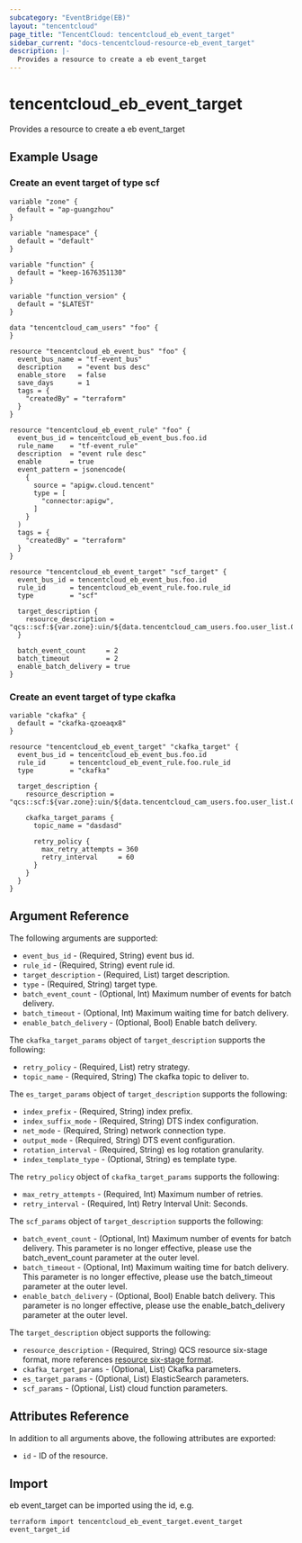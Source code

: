 ```yaml
---
subcategory: "EventBridge(EB)"
layout: "tencentcloud"
page_title: "TencentCloud: tencentcloud_eb_event_target"
sidebar_current: "docs-tencentcloud-resource-eb_event_target"
description: |-
  Provides a resource to create a eb event_target
---
```


# tencentcloud_eb_event_target

Provides a resource to create a eb event_target

## Example Usage

### Create an event target of type scf

```hcl
variable "zone" {
  default = "ap-guangzhou"
}

variable "namespace" {
  default = "default"
}

variable "function" {
  default = "keep-1676351130"
}

variable "function_version" {
  default = "$LATEST"
}

data "tencentcloud_cam_users" "foo" {
}

resource "tencentcloud_eb_event_bus" "foo" {
  event_bus_name = "tf-event_bus"
  description    = "event bus desc"
  enable_store   = false
  save_days      = 1
  tags = {
    "createdBy" = "terraform"
  }
}

resource "tencentcloud_eb_event_rule" "foo" {
  event_bus_id = tencentcloud_eb_event_bus.foo.id
  rule_name    = "tf-event_rule"
  description  = "event rule desc"
  enable       = true
  event_pattern = jsonencode(
    {
      source = "apigw.cloud.tencent"
      type = [
        "connector:apigw",
      ]
    }
  )
  tags = {
    "createdBy" = "terraform"
  }
}

resource "tencentcloud_eb_event_target" "scf_target" {
  event_bus_id = tencentcloud_eb_event_bus.foo.id
  rule_id      = tencentcloud_eb_event_rule.foo.rule_id
  type         = "scf"

  target_description {
    resource_description = "qcs::scf:${var.zone}:uin/${data.tencentcloud_cam_users.foo.user_list.0.uin}:namespace/${var.namespace}/function/${var.function}/${var.function_version}"
  }

  batch_event_count     = 2
  batch_timeout         = 2
  enable_batch_delivery = true
}
```

### Create an event target of type ckafka

```hcl
variable "ckafka" {
  default = "ckafka-qzoeaqx8"
}

resource "tencentcloud_eb_event_target" "ckafka_target" {
  event_bus_id = tencentcloud_eb_event_bus.foo.id
  rule_id      = tencentcloud_eb_event_rule.foo.rule_id
  type         = "ckafka"

  target_description {
    resource_description = "qcs::scf:${var.zone}:uin/${data.tencentcloud_cam_users.foo.user_list.0.uin}:ckafkaId/uin/${data.tencentcloud_cam_users.foo.user_list.0.uin}/${var.ckafka}"

    ckafka_target_params {
      topic_name = "dasdasd"

      retry_policy {
        max_retry_attempts = 360
        retry_interval     = 60
      }
    }
  }
}
```

## Argument Reference

The following arguments are supported:

* `event_bus_id` - (Required, String) event bus id.
* `rule_id` - (Required, String) event rule id.
* `target_description` - (Required, List) target description.
* `type` - (Required, String) target type.
* `batch_event_count` - (Optional, Int) Maximum number of events for batch delivery.
* `batch_timeout` - (Optional, Int) Maximum waiting time for batch delivery.
* `enable_batch_delivery` - (Optional, Bool) Enable batch delivery.

The `ckafka_target_params` object of `target_description` supports the following:

* `retry_policy` - (Required, List) retry strategy.
* `topic_name` - (Required, String) The ckafka topic to deliver to.

The `es_target_params` object of `target_description` supports the following:

* `index_prefix` - (Required, String) index prefix.
* `index_suffix_mode` - (Required, String) DTS index configuration.
* `net_mode` - (Required, String) network connection type.
* `output_mode` - (Required, String) DTS event configuration.
* `rotation_interval` - (Required, String) es log rotation granularity.
* `index_template_type` - (Optional, String) es template type.

The `retry_policy` object of `ckafka_target_params` supports the following:

* `max_retry_attempts` - (Required, Int) Maximum number of retries.
* `retry_interval` - (Required, Int) Retry Interval Unit: Seconds.

The `scf_params` object of `target_description` supports the following:

* `batch_event_count` - (Optional, Int) Maximum number of events for batch delivery. This parameter is no longer effective, please use the batch_event_count parameter at the outer level.
* `batch_timeout` - (Optional, Int) Maximum waiting time for batch delivery. This parameter is no longer effective, please use the batch_timeout parameter at the outer level.
* `enable_batch_delivery` - (Optional, Bool) Enable batch delivery. This parameter is no longer effective, please use the enable_batch_delivery parameter at the outer level.

The `target_description` object supports the following:

* `resource_description` - (Required, String) QCS resource six-stage format, more references [resource six-stage format](https://cloud.tencent.com/document/product/598/10606).
* `ckafka_target_params` - (Optional, List) Ckafka parameters.
* `es_target_params` - (Optional, List) ElasticSearch parameters.
* `scf_params` - (Optional, List) cloud function parameters.

## Attributes Reference

In addition to all arguments above, the following attributes are exported:

* `id` - ID of the resource.



## Import

eb event_target can be imported using the id, e.g.

```
terraform import tencentcloud_eb_event_target.event_target event_target_id
```


